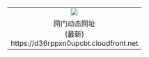 ﻿<table>
  <tr></tr>
  <tr><td colspan=2 align=center><img src="https://d36rppxn0upcbt.cloudfront.net/Up/oGate.jpg" /></td></tr>
  <tr><td colspan=2 align=center>网门动态网址<br/>(最新)
<br>https://d36rppxn0upcbt.cloudfront.net
<br/>
    </td>
  </tr>
</table>
